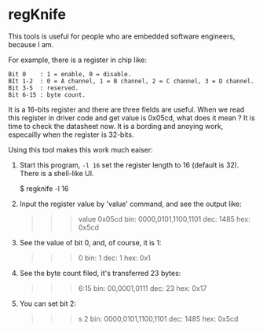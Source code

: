 # regKnife

This tools is useful for people who are embedded software engineers, because I am.

For example, there is a register in chip like:

```
Bit 0    : 1 = enable, 0 = disable.
BIt 1-2  : 0 = A channel, 1 = B channel, 2 = C channel, 3 = D channel.
Bit 3-5  : reserved.
Bit 6-15 : byte count.
```

It is a 16-bits register and there are three fields are useful. When we read this
register in driver code and get value is 0x05cd, what does it mean ? It is time 
to check the datasheet now. It is a bording and anoying work, especailly when the
register is 32-bits.

Using this tool makes this work much eaiser:

1. Start this program, `-l 16` set the register length to 16 (default is 32). 
   There is a shell-like UI.
   
   $ regknife -l 16

2. Input the register value by 'value' command, and see the output like:
   
   >>> value 0x05cd
   bin: 0000,0101,1100,1101
   dec: 1485
   hex: 0x5cd
   
3. See the value of bit 0, and, of course, it is 1:
   
   >>> 0
   bin: 1
   dec: 1
   hex: 0x1
   
4. See the byte count filed, it's transferred 23 bytes:

   >>> 6:15
   bin: 00,0001,0111
   dec: 23
   hex: 0x17
   
5. You can set bit 2:
	
   >>> s 2
   bin: 0000,0101,1100,1101
   dec: 1485
   hex: 0x5cd

